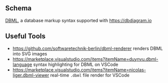 ## Schema

[DBML](https://dbml.dbdiagram.io/home/), a database markup syntax supported with <https://dbdiagram.io>

## Useful Tools

- <https://github.com/softwaretechnik-berlin/dbml-renderer> renders DBML into SVG images
- <https://marketplace.visualstudio.com/items?itemName=duynvu.dbml-language> syntax highlighting for DBML on VSCode
- <https://marketplace.visualstudio.com/items?itemName=nicolas-liger.dbml-viewer> real-time `.dbml` file render for VSCode
